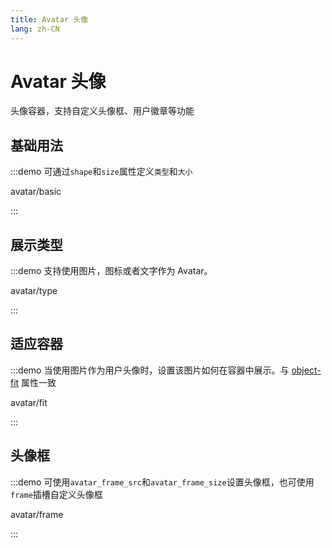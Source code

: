 ```yaml
---
title: Avatar 头像
lang: zh-CN
---
```


# Avatar 头像

头像容器，支持自定义头像框、用户徽章等功能

## 基础用法

:::demo 可通过`shape`和`size`属性定义`类型`和`大小`

avatar/basic

:::

## 展示类型

:::demo 支持使用图片，图标或者文字作为 Avatar。

avatar/type

:::

## 适应容器

:::demo 当使用图片作为用户头像时，设置该图片如何在容器中展示。与 [object-fit](https://developer.mozilla.org/en-US/docs/Web/CSS/object-fit) 属性一致

avatar/fit

:::

## 头像框

:::demo 可使用`avatar_frame_src`和`avatar_frame_size`设置头像框，也可使用`frame`插槽自定义头像框

avatar/frame

:::
